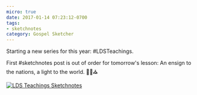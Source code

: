```yaml
---
micro: true
date: 2017-01-14 07:23:12-0700
tags:
- sketchnotes
category: Gospel Sketcher
---
```


Starting a new series for this year: #LDSTeachings.

First #sketchnotes post is out of order for tomorrow's lesson: An ensign to the nations, a light to the world. ✍🏼⛪️

[![LDS Teachings Sketchnotes](https://media.bennorris.org/images/gospelsketcher/uploads/2018/30052f4e81.jpg)](https://media.bennorris.org/images/gospelsketcher/uploads/2018/30052f4e81.jpg)